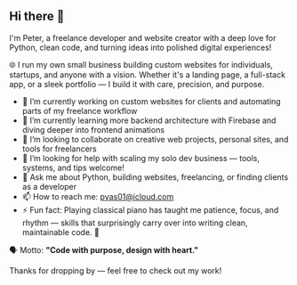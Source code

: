 ## Hi there 👋

<!--
**PYastreboff/PYastreboff** is a ✨ _special_ ✨ repository because its `README.md` (this file) appears on your GitHub profile.
-->

I'm Peter, a freelance developer and website creator with a deep love for Python, clean code, and turning ideas into polished digital experiences!

🌐 I run my own small business building custom websites for individuals, startups, and anyone with a vision. Whether it's a landing page, a full-stack app, or a sleek portfolio — I build it with care, precision, and purpose.

- 🔭 I’m currently working on custom websites for clients and automating parts of my freelance workflow
- 🌱 I’m currently learning more backend architecture with Firebase and diving deeper into frontend animations
- 👯 I’m looking to collaborate on creative web projects, personal sites, and tools for freelancers
- 🤔 I’m looking for help with scaling my solo dev business — tools, systems, and tips welcome!
- 💬 Ask me about Python, building websites, freelancing, or finding clients as a developer
- 📫 How to reach me: pyas01@icloud.com
- ⚡ Fun fact: Playing classical piano has taught me patience, focus, and rhythm — skills that surprisingly carry over into writing clean, maintainable code. 🎹

🗣️ Motto: **"Code with purpose, design with heart."**

Thanks for dropping by — feel free to check out my work!

